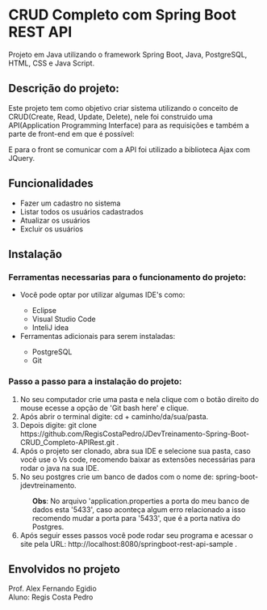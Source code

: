 
# CRUD Completo com Spring Boot REST API
 Projeto em Java utilizando o framework Spring Boot, Java, PostgreSQL, HTML, CSS e Java Script.
<h2>Descrição do projeto: </h2>
<p> Este projeto tem como objetivo criar sistema utilizando o conceito de CRUD(Create, Read, Update, Delete),
  nele foi construido uma API(Application Programming Interface) para as requisições e também a parte de front-end em que é possível: </p>


<p> E para o front se comunicar com a API foi utilizado a biblioteca Ajax com JQuery.
 </p>

## Funcionalidades

<ul>
  <li>Fazer um cadastro no sistema</li>
    <li>Listar todos os usuários cadastrados</li>
      <li>Atualizar os usuários</li>
        <li>Excluir os usuários</li>
   
</ul>

## Instalação
<h3>Ferramentas necessarias para o funcionamento do projeto:</h3>
<ul>
  <li>Você pode optar por utilizar algumas IDE's como:</li>
    <ul> <li>Eclipse</li>
      <li>Visual Studio Code</li>
      <li>InteliJ idea</li>
    </ul> 
  <li>Ferramentas adicionais para serem instaladas: </li>
  <ul> <li>PostgreSQL</li>
      <li>Git</li>
    </ul> 
</ul>
<h3>Passo a passo para a instalação do projeto:</h3>

<ol>
  <li>No seu computador crie uma pasta e nela clique com o botão direito do mouse ecesse a opção de 'Git bash here' e clique.</li>
      <li>Após abrir o terminal digite: cd + caminho/da/sua/pasta.</li>
        <li>Depois digite: git clone https://github.com/RegisCostaPedro/JDevTreinamento-Spring-Boot-CRUD_Completo-APIRest.git .</li>
         <li>Após o projeto ser clonado, abra sua IDE e selecione sua pasta, caso você use o Vs code, recomendo baixar as extensões necessárias para rodar o java na sua IDE.</li>
         <li>No seu postgres crie um banco de dados com o nome de: spring-boot-jdevtreinamento.</li>
           <ul><strong>Obs</strong>: No arquivo 'application.properties a porta do meu banco de dados esta '5433', caso aconteça algum erro relacionado a isso recomendo mudar a porta para '5433', que é a porta nativa do Postgres. </ul> 
         <li>Após seguir esses passos você pode rodar seu programa e acessar o site pela URL: http://localhost:8080/springboot-rest-api-sample .</li>
</ol>





## Envolvidos no projeto
Prof. Alex Fernando Egidio
<br>
Aluno: Regis Costa Pedro


